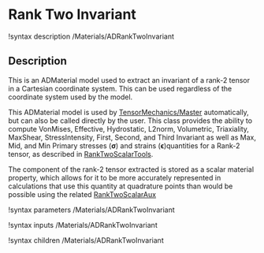 # Rank Two Invariant

!syntax description /Materials/ADRankTwoInvariant

## Description

This is an ADMaterial model used to extract an invariant of a rank-2 tensor in a
Cartesian coordinate system. This can be used regardless of the coordinate
system used by the model.

This ADMaterial model is used by
[TensorMechanics/Master](/Modules/TensorMechanics/Master/index.md)
automatically, but can also be called directly by the user. This class provides
the ability to compute  VonMises, Effective, Hydrostatic, L2norm, Volumetric,
Triaxiality, MaxShear, StressIntensity, First, Second, and Third Invariant as
well as Max, Mid, and Min Primary stresses ($\boldsymbol{\sigma}$) and strains
($\boldsymbol{\epsilon}$)quantities for a Rank-2 tensor, as described in
[RankTwoScalarTools](RankTwoScalarTools.md).  


The component of the rank-2 tensor extracted is stored as a scalar material
property, which allows for it to be more accurately represented in calculations
that use this quantity at quadrature points than would be possible using the
related [RankTwoScalarAux](RankTwoScalarAux.md)

!syntax parameters /Materials/ADRankTwoInvariant

!syntax inputs /Materials/ADRankTwoInvariant

!syntax children /Materials/ADRankTwoInvariant
